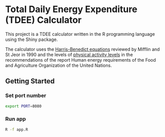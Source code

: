 # Total Daily Energy Expenditure (TDEE) Calculator

This project is a TDEE calculator written in the R programming language using the Shiny package.

The calculator uses the [Harris-Benedict equations](https://pubmed.ncbi.nlm.nih.gov/2305711/) reviewed by Mifflin and St Jeor in 1990 and the levels of [physical activity levels](http://www.fao.org/3/y5686e/y5686e07.htm) in the recommendations of the report Human energy requirements of the Food and Agriculture Organization of the United Nations.

## Getting Started

### Set port number
```sh
export PORT=8080
```

### Run app

```sh
R -f app.R
```